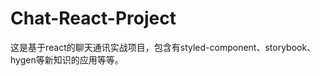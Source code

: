 <!--
 * @Author: YUAN
 * @Date: 2020-08-01 20:06:31
 * @LastEditTime: 2020-08-02 11:06:52
 * @LastEditors: Please set LastEditors
 * @Description: In User Settings Edit
 * @FilePath: \react_chat_item\README.md
--> 
# Chat-React-Project
这是基于react的聊天通讯实战项目，包含有styled-component、storybook、hygen等新知识的应用等等。
